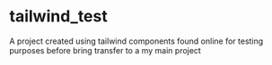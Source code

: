 # tailwind_test
A project created using tailwind components found online for testing purposes before bring transfer to a my main project
